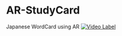 # AR-StudyCard
Japanese WordCard using AR
[![Video Label](http://img.youtube.com/vi/hfi7OeX9mYQ.jpg)](https://youtu.be/hfi7OeX9mYQ)
